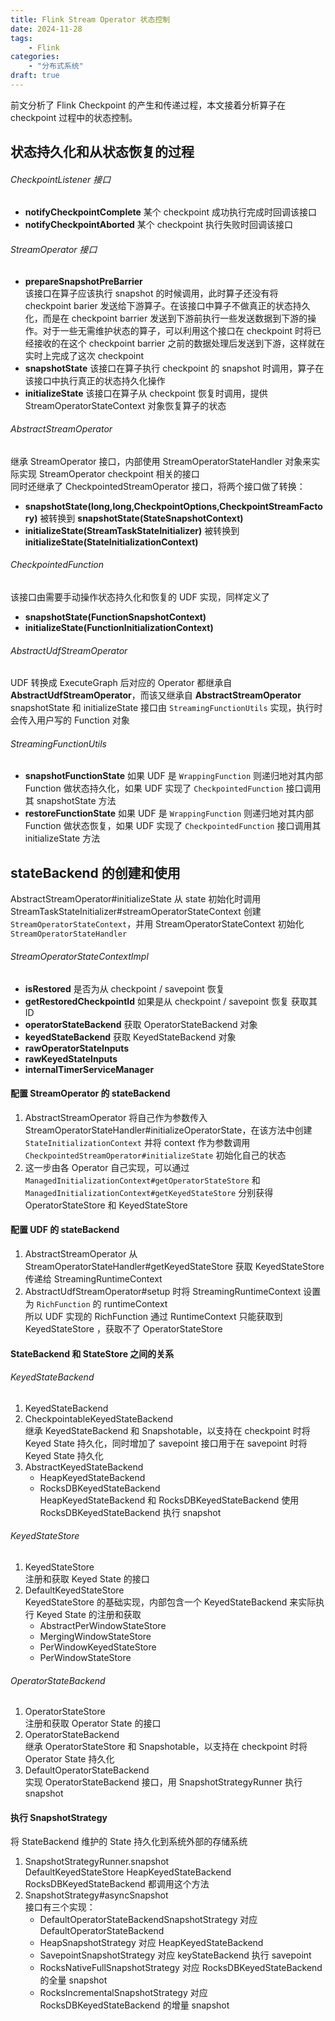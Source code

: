 ```yaml
---
title: Flink Stream Operator 状态控制
date: 2024-11-28
tags:
    - Flink 
categories:
    - "分布式系统"
draft: true
---
```

前文分析了 Flink Checkpoint 的产生和传递过程，本文接着分析算子在 checkpoint 过程中的状态控制。
<!--more-->
## 状态持久化和从状态恢复的过程
###### CheckpointListener 接口
- **notifyCheckpointComplete**
某个 checkpoint 成功执行完成时回调该接口
- **notifyCheckpointAborted**
某个 checkpoint 执行失败时回调该接口
###### StreamOperator 接口    
- **prepareSnapshotPreBarrier**   
该接口在算子应该执行 snapshot 的时候调用，此时算子还没有将 checkpoint barier 发送给下游算子。在该接口中算子不做真正的状态持久化，而是在 checkpoint barrier 发送到下游前执行一些发送数据到下游的操作。对于一些无需维护状态的算子，可以利用这个接口在 checkpoint 时将已经接收的在这个 checkpoint barrier 之前的数据处理后发送到下游，这样就在实时上完成了这次 checkpoint
- **snapshotState**
该接口在算子执行 checkpoint 的 snapshot 时调用，算子在该接口中执行真正的状态持久化操作
- **initializeState**
该接口在算子从 checkpoint 恢复时调用，提供 StreamOperatorStateContext 对象恢复算子的状态
###### AbstractStreamOperator
继承 StreamOperator 接口，内部使用 StreamOperatorStateHandler 对象来实际实现 StreamOperator checkpoint 相关的接口   
同时还继承了 CheckpointedStreamOperator 接口，将两个接口做了转换：
- **snapshotState(long,long,CheckpointOptions,CheckpointStreamFactory)** 被转换到 **snapshotState(StateSnapshotContext)**
- **initializeState(StreamTaskStateInitializer)** 被转换到 **initializeState(StateInitializationContext)**
###### CheckpointedFunction
该接口由需要手动操作状态持久化和恢复的 UDF 实现，同样定义了
- **snapshotState(FunctionSnapshotContext)**
- **initializeState(FunctionInitializationContext)**
###### AbstractUdfStreamOperator
UDF 转换成 ExecuteGraph 后对应的 Operator 都继承自 **AbstractUdfStreamOperator**，而该又继承自 **AbstractStreamOperator**    
snapshotState 和 initializeState 接口由 `StreamingFunctionUtils` 实现，执行时会传入用户写的 Function 对象
###### StreamingFunctionUtils
- **snapshotFunctionState** 
如果 UDF 是 `WrappingFunction` 则递归地对其内部 Function 做状态持久化，如果 UDF 实现了 `CheckpointedFunction` 接口调用其 snapshotState 方法
- **restoreFunctionState**
如果 UDF 是 `WrappingFunction` 则递归地对其内部 Function 做状态恢复，如果 UDF 实现了 `CheckpointedFunction` 接口调用其 initializeState 方法
## stateBackend 的创建和使用
AbstractStreamOperator#initializeState 从 state 初始化时调用 StreamTaskStateInitializer#streamOperatorStateContext 创建 `StreamOperatorStateContext`，并用 StreamOperatorStateContext 初始化 `StreamOperatorStateHandler`
###### StreamOperatorStateContextImpl
- **isRestored** 是否为从 checkpoint / savepoint 恢复
- **getRestoredCheckpointId** 如果是从 checkpoint / savepoint 恢复 获取其 ID
- **operatorStateBackend** 获取 OperatorStateBackend 对象
- **keyedStateBackend** 获取 KeyedStateBackend 对象
- **rawOperatorStateInputs** 
- **rawKeyedStateInputs** 
- **internalTimerServiceManager** 
#### 配置 StreamOperator 的 stateBackend
1. AbstractStreamOperator 将自己作为参数传入 StreamOperatorStateHandler#initializeOperatorState，在该方法中创建 `StateInitializationContext` 并将 context 作为参数调用 `CheckpointedStreamOperator#initializeState` 初始化自己的状态
2. 这一步由各 Operator 自己实现，可以通过 `ManagedInitializationContext#getOperatorStateStore` 和 `ManagedInitializationContext#getKeyedStateStore` 分别获得 OperatorStateStore 和 KeyedStateStore
#### 配置 UDF 的 stateBackend
1. AbstractStreamOperator 从 StreamOperatorStateHandler#getKeyedStateStore 获取 KeyedStateStore 传递给 StreamingRuntimeContext
2. AbstractUdfStreamOperator#setup 时将 StreamingRuntimeContext 设置为 `RichFunction` 的 runtimeContext    
所以 UDF 实现的 RichFunction 通过 RuntimeContext 只能获取到 KeyedStateStore ，获取不了 OperatorStateStore
#### StateBackend 和 StateStore 之间的关系
###### KeyedStateBackend
1. KeyedStateBackend
2. CheckpointableKeyedStateBackend     
继承 KeyedStateBackend 和 Snapshotable，以支持在 checkpoint 时将 Keyed State 持久化，同时增加了 savepoint 接口用于在 savepoint 时将 Keyed State 持久化     
3. AbstractKeyedStateBackend
    - HeapKeyedStateBackend
    - RocksDBKeyedStateBackend    
    HeapKeyedStateBackend 和 RocksDBKeyedStateBackend 使用 RocksDBKeyedStateBackend 执行 snapshot    
###### KeyedStateStore
1. KeyedStateStore    
注册和获取 Keyed State 的接口    
2. DefaultKeyedStateStore     
KeyedStateStore 的基础实现，内部包含一个 KeyedStateBackend 来实际执行 Keyed State 的注册和获取    
    - AbstractPerWindowStateStore
    - MergingWindowStateStore
    - PerWindowKeyedStateStore
    - PerWindowStateStore
###### OperatorStateBackend
1. OperatorStateStore       
注册和获取 Operator State 的接口    
2. OperatorStateBackend     
继承 OperatorStateStore 和 Snapshotable，以支持在 checkpoint 时将 Operator State 持久化    
3. DefaultOperatorStateBackend    
实现 OperatorStateBackend 接口，用 SnapshotStrategyRunner 执行 snapshot    
#### 执行 SnapshotStrategy
将 StateBackend 维护的 State 持久化到系统外部的存储系统
1. SnapshotStrategyRunner.snapshot    
DefaultKeyedStateStore HeapKeyedStateBackend RocksDBKeyedStateBackend 都调用这个方法    
2. SnapshotStrategy#asyncSnapshot   
接口有三个实现：
    - DefaultOperatorStateBackendSnapshotStrategy 对应 DefaultOperatorStateBackend
    - HeapSnapshotStrategy 对应 HeapKeyedStateBackend
    - SavepointSnapshotStrategy 对应 keyStateBackend 执行 savepoint 
    - RocksNativeFullSnapshotStrategy 对应 RocksDBKeyedStateBackend 的全量 snapshot
    - RocksIncrementalSnapshotStrategy 对应 RocksDBKeyedStateBackend 的增量 snapshot
